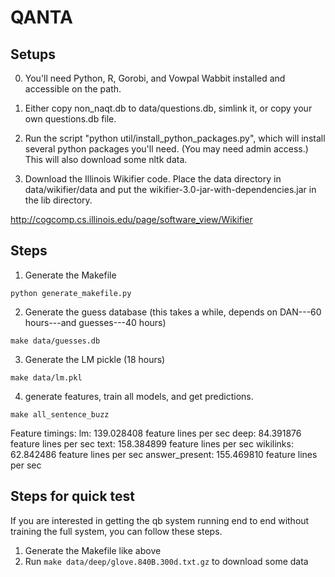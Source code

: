 # QANTA

## Setups
0.  You'll need Python, R, Gorobi, and Vowpal Wabbit installed and accessible on the
    path.

1. Either copy non_naqt.db to data/questions.db, simlink it, or copy your own questions.db file.

2.  Run the script "python util/install_python_packages.py", which will install
several python packages you'll need.  (You may need admin access.)  This will
also download some nltk data.

3. Download the Illinois Wikifier code.  Place the data directory in
   data/wikifier/data and put the wikifier-3.0-jar-with-dependencies.jar in the lib
   directory.

http://cogcomp.cs.illinois.edu/page/software_view/Wikifier

## Steps
1.  Generate the Makefile

``python generate_makefile.py``

2.  Generate the guess database (this takes a while, depends on DAN---60
hours---and guesses---40 hours)

``make data/guesses.db``

3.  Generate the LM pickle (18 hours)

``make data/lm.pkl``

4. generate features, train all models, and get predictions.

``make all_sentence_buzz``

Feature timings:
        lm: 139.028408 feature lines per sec
        deep: 84.391876 feature lines per sec
        text: 158.384899 feature lines per sec
        wikilinks: 62.842486 feature lines per sec
        answer_present: 155.469810 feature lines per sec

## Steps for quick test
If you are interested in getting the qb system running end to end without training the full system,
you can follow these steps.

1. Generate the Makefile like above
2. Run `make data/deep/glove.840B.300d.txt.gz` to download some data

